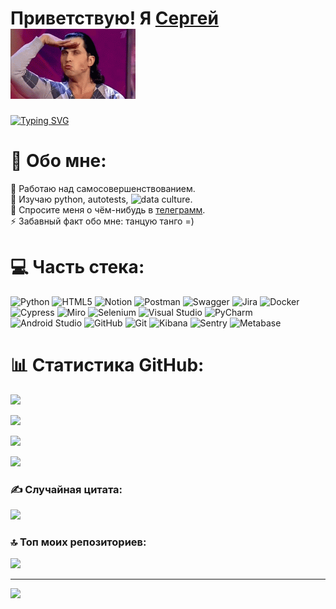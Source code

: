 # Приветствую! Я [Сергей](https://fr4t0s.github.io/Site-card/) ![](https://github.com/Fr4t0s/Fr4t0s/blob/main/revva-comedy-club.gif) 
[![Typing SVG](https://readme-typing-svg.herokuapp.com?font=Fira+Code&pause=1000&width=435&lines=QA+Engineer;%D0%91%D1%83%D0%B4%D1%83%D1%89%D0%B8%D0%B9+Data+Scientist)](https://git.io/typing-svg)

# 💫 Обо мне:
🔭 Работаю над самосовершенствованием.<br>🌱 Изучаю python, autotests, ![data culture](https://www.hse.ru/dataculture/).<br>💬 Спросите меня о чём-нибудь в [телеграмм](https://t.me/Fratos_13).<br>⚡ Забавный факт обо мне: танцую танго =)


# 💻 Часть стека:
![Python](https://img.shields.io/badge/python-%23000000.svg?style=for-the-badge&logo=python&logoColor=ffdd54) ![HTML5](https://img.shields.io/badge/html5-%23000000.svg?style=for-the-badge&logo=html5&logoColor=white) ![Notion](https://img.shields.io/badge/Notion-%23000000.svg?style=for-the-badge&logo=notion&logoColor=white) ![Postman](https://img.shields.io/badge/Postman-%23000000.svg?style=for-the-badge&logo=postman&logoColor=white) ![Swagger](https://img.shields.io/badge/-Swagger-%23000000.svg?style=for-the-badge&logo=swagger&logoColor=white) ![Jira](https://img.shields.io/badge/jira-%23000000.svg?style=for-the-badge&logo=jira&logoColor=white) ![Docker](https://img.shields.io/badge/docker-%23000000.svg?style=for-the-badge&logo=docker&logoColor=white) ![Cypress](https://img.shields.io/badge/cypress-%23000000.svg?style=for-the-badge&logo=cypress&logoColor=white) ![Miro](https://img.shields.io/badge/miro-%23000000.svg?style=for-the-badge&logo=miro&logoColor=white) ![Selenium](https://img.shields.io/badge/selenium-%23000000.svg?style=for-the-badge&logo=selenium&logoColor=white) ![Visual Studio](https://img.shields.io/badge/visualstudio-%23000000.svg?style=for-the-badge&logo=visualstudio&logoColor=white) ![PyCharm](https://img.shields.io/badge/pycharm-%23000000.svg?style=for-the-badge&logo=pycharm&logoColor=white) ![Android Studio](https://img.shields.io/badge/androidstudio-%23000000.svg?style=for-the-badge&logo=androidstudio&logoColor=white) ![GitHub](https://img.shields.io/badge/github-%23000000.svg?style=for-the-badge&logo=github&logoColor=white) ![Git](https://img.shields.io/badge/git-%23000000.svg?style=for-the-badge&logo=git&logoColor=white) ![Kibana](https://img.shields.io/badge/kibana-%23000000.svg?style=for-the-badge&logo=kibana&logoColor=white) ![Sentry](https://img.shields.io/badge/sentry-%23000000.svg?style=for-the-badge&logo=sentry&logoColor=white) ![Metabase](https://img.shields.io/badge/metabase-%23000000.svg?style=for-the-badge&logo=metabase&logoColor=white)

# 📊 Статистика GitHub:

![](https://github-profile-summary-cards.vercel.app/api/cards/most-commit-language?username=Fr4t0s&theme=solarized_dark)


![](https://github-profile-summary-cards.vercel.app/api/cards/repos-per-language?username=Fr4t0s&theme=solarized_dark)


![](https://github-profile-summary-cards.vercel.app/api/cards/stats?username=Fr4t0s&theme=solarized_dark)


![](https://github-profile-summary-cards.vercel.app/api/cards/productive-time?username=Fr4t0s&theme=solarized_dark)

### ✍️ Случайная цитата:
![](https://quotes-github-readme.vercel.app/api?type=horizontal&theme=dark)


### 🔝 Топ моих репозиториев:
![](https://github-contributor-stats.vercel.app/api?username=Fr4t0s&limit=5&theme=dark&combine_all_yearly_contributions=true)

---
[![](https://visitcount.itsvg.in/api?id=Fr4t0s&icon=0&color=0)](https://visitcount.itsvg.in)
